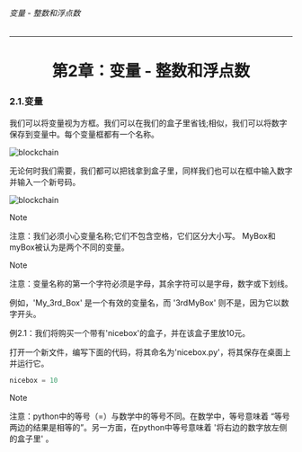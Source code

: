 ###### 变量 - 整数和浮点数
---

# <center>第2章：变量 - 整数和浮点数</center>

### 2.1.变量

我们可以将变量视为方框。我们可以在我们的盒子里省钱;相似，我们可以将数字保存到变量中。每个变量框都有一个名称。

![blockchain](http://legendary.cdn.play8.io/learnpython/img/day1/2.1-1.png)


无论何时我们需要，我们都可以把钱拿到盒子里，同样我们也可以在框中输入数字并输入一个新号码。

![blockchain](http://legendary.cdn.play8.io/learnpython/img/day1/2.1-2.png)


> [!NOTE]
> 注意：我们必须小心变量名称;它们不包含空格，它们区分大小写。 MyBox和myBox被认为是两个不同的变量。

> [!NOTE]
> 注意：变量名称的第一个字符必须是字母，其余字符可以是字母，数字或下划线。


例如，'My_3rd_Box' 是一个有效的变量名，而 '3rdMyBox' 则不是，因为它以数字开头。

例2.1：我们将购买一个带有'nicebox'的盒子，并在该盒子里放10元。

打开一个新文件，编写下面的代码，将其命名为'nicebox.py'，将其保存在桌面上并运行它。

```python
nicebox = 10
```

> [!NOTE]
> 注意：python中的等号（=）与数学中的等号不同。在数学中，等号意味着 “等号两边的结果是相等的”。另一方面，在python中等号意味着 '将右边的数字放左侧的盒子里' 。



